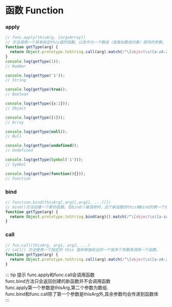 # 函数 Function

### apply
```js
// func.apply(thisArg, [argsArray])
// 方法调用一个具有给定this值的函数，以及作为一个数组（或类似数组对象）提供的参数。
function getType(arg) {
  return Object.prototype.toString.call(arg).match(/^\[object\s([a-zA-Z]+)]$/)[1];
}
console.log(getType(1));
// Number

console.log(getType('1'));
// String

console.log(getType(true));
// Boolean

console.log(getType({x:1}));
// Object

console.log(getType([1]));
// Array

console.log(getType(null));
// Null

console.log(getType(undefined));
// Undefined

console.log(getType(Symbol('1')));
// Symbol

console.log(getType(function(){}));
// Function

```

### bind
```js
// function.bind(thisArg[,arg1[,arg2[, ...]]])
// bind()方法创建一个新的函数，在bind()被调用时，这个新函数的this被bind的第一个参数指定，其余的参数将作为新函数的参数供调用时使用。
function getType(arg) {
  return Object.prototype.toString.bind(arg)().match(/^\[object\s([a-zA-Z]+)]$/)[1];
}
```

### call
```js
// fun.call(thisArg, arg1, arg2, ...)
// call() 方法使用一个指定的 this 值和单独给出的一个或多个参数来调用一个函数。
function getType(arg) {
  return Object.prototype.toString.call(arg).match(/^\[object\s([a-zA-Z]+)]$/)[1];
}
```

::: tip 提示
  func.apply和func.call会调用函数  
  func.bind方法只会返回创建的新函数并不会调用函数  
  func.apply第一个参数是thisArg,第二个参数为数组.  
  func.bind和func.call除了第一个参数是thisArg外,其余参数均会传递到函数体  
:::

